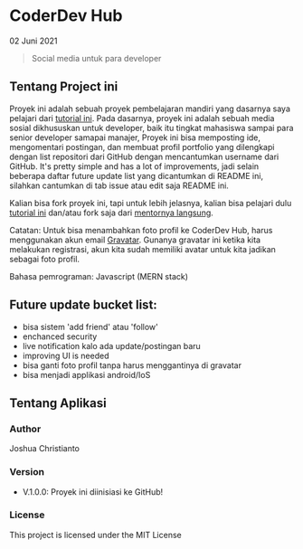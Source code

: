 # CoderDev Hub

02 Juni 2021

> Social media untuk para developer

## Tentang Project ini

Proyek ini adalah sebuah proyek pembelajaran mandiri yang dasarnya saya pelajari dari [tutorial ini](https://www.udemy.com/course/mern-stack-front-to-back/). Pada dasarnya, proyek ini adalah sebuah media sosial dikhususkan untuk developer, baik itu tingkat mahasiswa sampai para senior developer samapai manajer, Proyek ini bisa memposting ide, mengomentari postingan, dan membuat profil portfolio yang dilengkapi dengan list repositori dari GitHub dengan mencantumkan username dari GitHub. It's pretty simple and has a lot of improvements, jadi selain beberapa daftar future update list yang dicantumkan di README ini, silahkan cantumkan di tab issue atau edit saja README ini.

Kalian bisa fork proyek ini, tapi untuk lebih jelasnya, kalian bisa pelajari dulu [tutorial ini](https://www.udemy.com/course/mern-stack-front-to-back/) dan/atau fork saja dari [mentornya langsung](https://github.com/bradtraversy/devconnector_2.0/tree/originalcoursecode).

Catatan: Untuk bisa menambahkan foto profil ke CoderDev Hub, harus menggunakan akun email [Gravatar](https://en.gravatar.com/). Gunanya gravatar ini ketika kita melakukan registrasi, akun kita sudah memiliki avatar untuk kita jadikan sebagai foto profil.

Bahasa pemrograman: Javascript (MERN stack)

## Future update bucket list:

- bisa sistem 'add friend' atau 'follow'
- enchanced security
- live notification kalo ada update/postingan baru
- improving UI is needed
- bisa ganti foto profil tanpa harus menggantinya di gravatar
- bisa menjadi applikasi android/IoS

## Tentang Aplikasi

### Author

Joshua Christianto

### Version

- V.1.0.0: Proyek ini diinisiasi ke GitHub!

### License

This project is licensed under the MIT License
